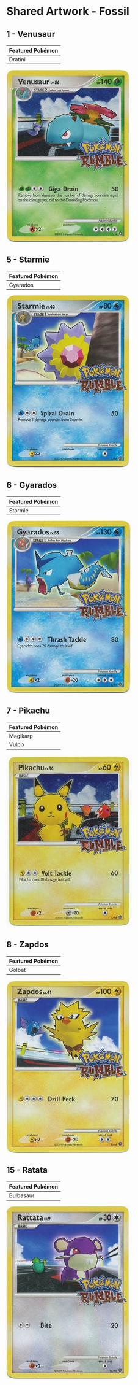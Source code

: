 # Shared Artwork - Fossil

## 1 - Venusaur

|Featured Pokémon|
|:--|
|Dratini

![Venusaur](/images/SharedArtwork/rumble-1.png)

## 5 - Starmie

|Featured Pokémon|
|:--|
|Gyarados

![Starmie](/images/SharedArtwork/rumble-5.png)

## 6 - Gyarados

|Featured Pokémon|
|:--|
|Starmie

![Gyarados](/images/SharedArtwork/rumble-6.png)

## 7 - Pikachu

|Featured Pokémon|
|:--|
|Magikarp
|Vulpix

![Pikachu](/images/SharedArtwork/rumble-7.png)

## 8 - Zapdos

|Featured Pokémon|
|:--|
|Golbat

![Zapdos](/images/SharedArtwork/rumble-8.png)

## 15 - Ratata

|Featured Pokémon|
|:--|
|Bulbasaur

![Ratata](/images/SharedArtwork/rumble-15.png)
